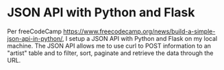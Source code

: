 # JSON API with Python and Flask

Per freeCodeCamp https://www.freecodecamp.org/news/build-a-simple-json-api-in-python/, I setup a JSON API with Python and Flask on my local machine. The JSON API allows me to use curl to POST information to an "artist" table and to filter, sort, paginate and retrieve the data through the URL.
